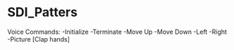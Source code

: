 # SDI_Patters

Voice Commands:
-Initialize
-Terminate
-Move Up
-Move Down
-Left
-Right
-Picture
[Clap hands]
